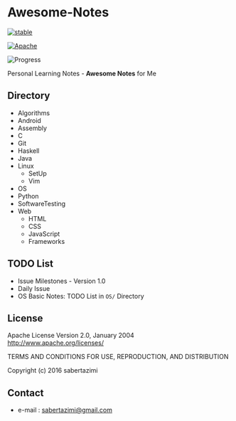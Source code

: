 # Awesome-Notes

[![stable](https://img.shields.io/badge/stability-stable-brightgreen.svg)](https://github.com/sabertazimi/Awesome-Notes)

[![Apache](https://img.shields.io/badge/license-Apache%20v2.0-brightgreen.svg)](https://raw.githubusercontent.com/sabertazimi/Awesome-Notes/master/LICENSE)

![Progress](http://progressed.io/bar/36?title=learning) 


Personal Learning Notes - **Awesome Notes** for Me

## Directory
- Algorithms
- Android
- Assembly
- C
- Git
- Haskell
- Java
- Linux
  - SetUp
  - Vim
- OS
- Python
- SoftwareTesting
- Web
  - HTML
  - CSS
  - JavaScript
  - Frameworks

## TODO List

- Issue Milestones - Version 1.0
- Daily Issue
- OS Basic Notes: TODO List in `OS/` Directory

## License

 Apache License
                           Version 2.0, January 2004
                        http://www.apache.org/licenses/

 TERMS AND CONDITIONS FOR USE, REPRODUCTION, AND DISTRIBUTION

Copyright (c) 2016 sabertazimi

## Contact
- e-mail : sabertazimi@gmail.com

